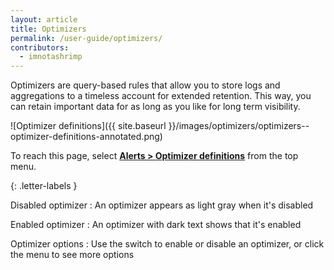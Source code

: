 ```yaml
---
layout: article
title: Optimizers
permalink: /user-guide/optimizers/
contributors:
  - imnotashrimp
---
```


Optimizers are query-based rules that allow you to store logs and aggregations to a timeless account for extended retention. This way, you can retain important data for as long as you like for long term visibility. 

![Optimizer definitions]({{ site.baseurl }}/images/optimizers/optimizers--optimizer-definitions-annotated.png)

To reach this page, select [**Alerts > Optimizer definitions**](https://app.logz.io/#/dashboard/triggers/optimizer-definitions) from the top menu.

{: .letter-labels }

  Disabled optimizer
  : An optimizer appears as light gray when it's disabled

  Enabled optimizer
  : An optimizer with dark text shows that it's enabled

  Optimizer options
  : Use the switch to enable or disable an optimizer, or click the menu to see more options
